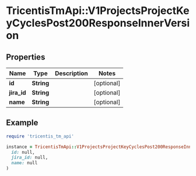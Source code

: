 # TricentisTmApi::V1ProjectsProjectKeyCyclesPost200ResponseInnerVersion

## Properties

| Name | Type | Description | Notes |
| ---- | ---- | ----------- | ----- |
| **id** | **String** |  | [optional] |
| **jira_id** | **String** |  | [optional] |
| **name** | **String** |  | [optional] |

## Example

```ruby
require 'tricentis_tm_api'

instance = TricentisTmApi::V1ProjectsProjectKeyCyclesPost200ResponseInnerVersion.new(
  id: null,
  jira_id: null,
  name: null
)
```


